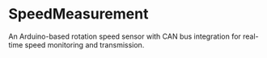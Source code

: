 # SpeedMeasurement
An Arduino-based rotation speed sensor with CAN bus integration for real-time speed monitoring and transmission.

